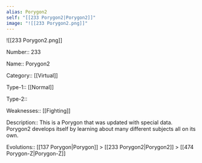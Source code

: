 ```yaml
---
alias: Porygon2
self: "[[233 Porygon2|Porygon2]]"
image: "![[233 Porygon2.png]]"
---
```


![[233 Porygon2.png]]


Number:: 233

Name:: Porygon2

Category:: [[Virtual]]

Type-1:: [[Normal]]

Type-2:: 

Weaknesses:: [[Fighting]] 

Description:: This is a Porygon that was updated with special data. Porygon2 develops itself by learning about many different subjects all on its own.

Evolutions:: [[137 Porygon|Porygon]] > [[233 Porygon2|Porygon2]] > [[474 Porygon-Z|Porygon-Z]]

